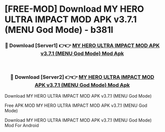 # [FREE-MOD] Download MY HERO ULTRA IMPACT MOD APK v3.7.1 (MENU God Mode) - b381l


<div align="center">
<h3>🔴 Download [Server1] 👉👉 <a href="https://apk-comot.site?title=MY_HERO_ULTRA_IMPACT_MOD_APK_v3.7.1_(MENU_God_Mode)">MY HERO ULTRA IMPACT MOD APK v3.7.1 (MENU God Mode) Mod Apk</a></h3><br>

<h3>🔴 Download [Server2] 👉👉 <a href="https://apk-comot.site?title=MY_HERO_ULTRA_IMPACT_MOD_APK_v3.7.1_(MENU_God_Mode)">MY HERO ULTRA IMPACT MOD APK v3.7.1 (MENU God Mode) Mod Apk</a></h3>
</div>



Download MY HERO ULTRA IMPACT MOD APK v3.7.1 (MENU God Mode) 

Free APK MOD MY HERO ULTRA IMPACT MOD APK v3.7.1 (MENU God Mode) 

Download MY HERO ULTRA IMPACT MOD APK v3.7.1 (MENU God Mode) Mod For Android
